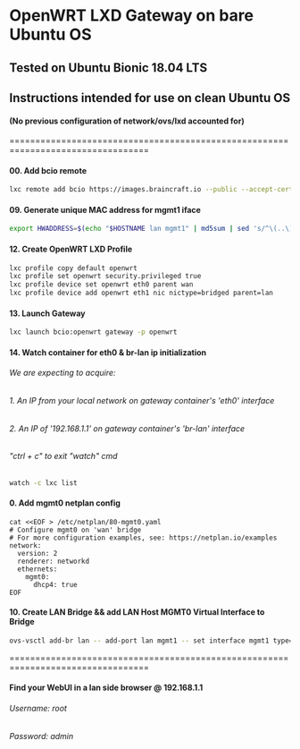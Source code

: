 # OpenWRT LXD Gateway on bare Ubuntu OS
## Tested on Ubuntu Bionic 18.04 LTS
## Instructions intended for use on clean Ubuntu OS 
#### (No previous configuration of network/ovs/lxd accounted for)

=================================================================================

#### 00. Add bcio remote
````sh
lxc remote add bcio https://images.braincraft.io --public --accept-certificate
````

#### 09. Generate unique MAC address for mgmt1 iface
````sh
export HWADDRESS=$(echo "$HOSTNAME lan mgmt1" | md5sum | sed 's/^\(..\)\(..\)\(..\)\(..\)\(..\).*$/02\\:\1\\:\2\\:\3\\:\4\\:\5/')
````

#### 12. Create OpenWRT LXD Profile
````sh
lxc profile copy default openwrt
lxc profile set openwrt security.privileged true
lxc profile device set openwrt eth0 parent wan
lxc profile device add openwrt eth1 nic nictype=bridged parent=lan
````

#### 13. Launch Gateway
````sh
lxc launch bcio:openwrt gateway -p openwrt
````

#### 14. Watch container for eth0 & br-lan ip initialization    
###### We are expecting to acquire:    
###### 1. An IP from your local network on gateway container's 'eth0' interface
###### 2. An IP of '192.168.1.1' on gateway container's 'br-lan' interface
###### "ctrl + c" to exit "watch" cmd    
````sh
watch -c lxc list
````

#### 0. Add mgmt0 netplan config
````
cat <<EOF > /etc/netplan/80-mgmt0.yaml
# Configure mgmt0 on 'wan' bridge
# For more configuration examples, see: https://netplan.io/examples
network:
  version: 2
  renderer: networkd
  ethernets:
    mgmt0:
      dhcp4: true
EOF
````

#### 10. Create LAN Bridge && add LAN Host MGMT0 Virtual Interface to Bridge
````sh
ovs-vsctl add-br lan -- add-port lan mgmt1 -- set interface mgmt1 type=internal -- set interface mgmt0 mac="$HWADDRESS"
````

=================================================================================
#### Find your WebUI in a lan side browser @ 192.168.1.1 
###### Username: root 
###### Password: admin
